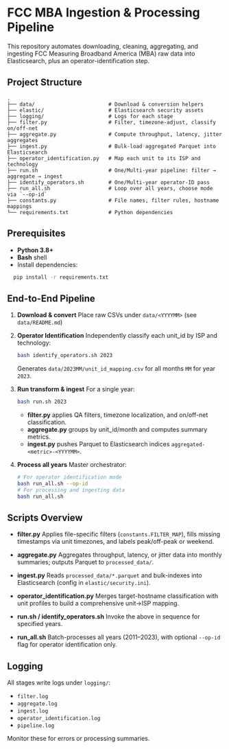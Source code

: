 # FCC MBA Ingestion & Processing Pipeline


This repository automates downloading, cleaning, aggregating, and ingesting FCC Measuring Broadband America (MBA) raw data into Elasticsearch, plus an operator-identification step.

## Project Structure

```
.
├── data/                        # Download & conversion helpers
├── elastic/                     # Elasticsearch security assets
├── logging/                     # Logs for each stage
├── filter.py                    # Filter, timezone-adjust, classify on/off-net
├── aggregate.py                 # Compute throughput, latency, jitter aggregates
├── ingest.py                    # Bulk-load aggregated Parquet into Elasticsearch
├── operator_identification.py   # Map each unit to its ISP and technology
├── run.sh                       # One/Multi-year pipeline: filter → aggregate → ingest
├── identify_operators.sh        # One/Multi-year operator-ID pass
├── run_all.sh                   # Loop over all years, choose mode via `--op-id`
├── constants.py                 # File names, filter rules, hostname mappings
└── requirements.txt             # Python dependencies

```

## Prerequisites

- **Python 3.8+**  
- **Bash** shell  
- Install dependencies:
```bash
  pip install -r requirements.txt
```

## End-to-End Pipeline

1. **Download & convert**
   Place raw CSVs under `data/<YYYYMM>` (see `data/README.md`)

2. **Operator Identification**
   Independently classify each unit_id by ISP and technology:

   ```bash
   bash identify_operators.sh 2023
   ```

   Generates `data/2023MM/unit_id_mapping.csv` for all months `MM` for year `2023`.

3. **Run transform & ingest**
   For a single year:

   ```bash
   bash run.sh 2023
   ```

   * **filter.py** applies QA filters, timezone localization, and on/off-net classification.
   * **aggregate.py** groups by unit_id/month and computes summary metrics.
   * **ingest.py** pushes Parquet to Elasticsearch indices `aggregated-<metric>-<YYYYMM>`.


4. **Process all years**
   Master orchestrator:

   ```bash
   # For operator identification mode
   bash run_all.sh --op-id
   # For processing and ingesting data
   bash run_all.sh
   
   ```

## Scripts Overview

* **filter.py**
  Applies file-specific filters (`constants.FILTER_MAP`), fills missing timestamps via unit timezones, and labels peak/off-peak or weekend.

* **aggregate.py**
  Aggregates throughput, latency, or jitter data into monthly summaries; outputs Parquet to `processed_data/`.

* **ingest.py**
  Reads `processed_data/*.parquet` and bulk-indexes into Elasticsearch (config in `elastic/security.ini`).

* **operator\_identification.py**
  Merges target-hostname classification with unit profiles to build a comprehensive unit→ISP mapping.

* **run.sh / identify\_operators.sh**
  Invoke the above in sequence for specified years.

* **run\_all.sh**
  Batch-processes all years (2011–2023), with optional `--op-id` flag for operator identification only.

## Logging

All stages write logs under `logging/`:

* `filter.log`
* `aggregate.log`
* `ingest.log`
* `operator_identification.log`
* `pipeline.log`

Monitor these for errors or processing summaries.
